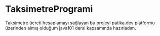 # TaksimetreProgrami
Taksimetre ücreti hesaplamayı sağlayan bu projeyi patika.dev platformu üzerinden almış olduğum java101 dersi kapsamında hazırladım.
